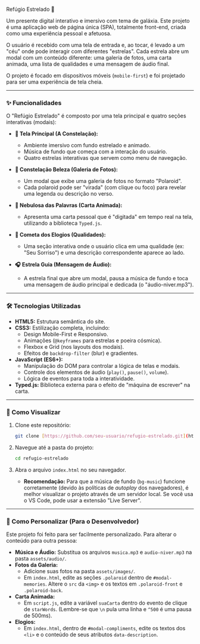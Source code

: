 Refúgio Estrelado 🌟

Um presente digital interativo e imersivo com tema de galáxia. Este projeto é uma aplicação web de página única (SPA), totalmente front-end, criada como uma experiência pessoal e afetuosa.

O usuário é recebido com uma tela de entrada e, ao tocar, é levado a um "céu" onde pode interagir com diferentes "estrelas". Cada estrela abre um modal com um conteúdo diferente: uma galeria de fotos, uma carta animada, uma lista de qualidades e uma mensagem de áudio final.

O projeto é focado em dispositivos móveis (`mobile-first`) e foi projetado para ser uma experiência de tela cheia.

---

### ✨ Funcionalidades

O "Refúgio Estrelado" é composto por uma tela principal e quatro seções interativas (modais):

* **🌌 Tela Principal (A Constelação):**
    * Ambiente imersivo com fundo estrelado e animado.
    * Música de fundo que começa com a interação do usuário.
    * Quatro estrelas interativas que servem como menu de navegação.

* **📸 Constelação Beleza (Galeria de Fotos):**
    * Um modal que exibe uma galeria de fotos no formato "Polaroid".
    * Cada polaroid pode ser "virada" (com clique ou foco) para revelar uma legenda ou descrição no verso.

* **📜 Nebulosa das Palavras (Carta Animada):**
    * Apresenta uma carta pessoal que é "digitada" em tempo real na tela, utilizando a biblioteca `Typed.js`.

* **🌠 Cometa dos Elogios (Qualidades):**
    * Uma seção interativa onde o usuário clica em uma qualidade (ex: "Seu Sorriso") e uma descrição correspondente aparece ao lado.

* **🎧 Estrela Guia (Mensagem de Áudio):**
    * A estrela final que abre um modal, pausa a música de fundo e toca uma mensagem de áudio principal e dedicada (o "áudio-niver.mp3").

---

### 🛠️ Tecnologias Utilizadas

* **HTML5:** Estrutura semântica do site.
* **CSS3:** Estilização completa, incluindo:
    * Design Mobile-First e Responsivo.
    * Animações (`@keyframes` para estrelas e poeira cósmica).
    * Flexbox e Grid (nos layouts dos modais).
    * Efeitos de `backdrop-filter` (blur) e gradientes.
* **JavaScript (ES6+):**
    * Manipulação do DOM para controlar a lógica de telas e modais.
    * Controle dos elementos de áudio (`play()`, `pause()`, `volume`).
    * Lógica de eventos para toda a interatividade.
* **Typed.js:** Biblioteca externa para o efeito de "máquina de escrever" na carta.

---

### 🚀 Como Visualizar

1.  Clone este repositório:
    ```bash
    git clone [https://github.com/seu-usuario/refugio-estrelado.git](https://github.com/seu-usuario/refugio-estrelado.git)
    ```
2.  Navegue até a pasta do projeto:
    ```bash
    cd refugio-estrelado
    ```
3.  Abra o arquivo `index.html` no seu navegador.

    * **Recomendação:** Para que a música de fundo (`bg-music`) funcione corretamente (devido às políticas de *autoplay* dos navegadores), é melhor visualizar o projeto através de um servidor local. Se você usa o VS Code, pode usar a extensão "Live Server".

---

### 🎨 Como Personalizar (Para o Desenvolvedor)

Este projeto foi feito para ser facilmente personalizado. Para alterar o conteúdo para outra pessoa:

* **Música e Áudio:** Substitua os arquivos `musica.mp3` e `audio-niver.mp3` na pasta `assets/audio/`.
* **Fotos da Galeria:**
    * Adicione suas fotos na pasta `assets/images/`.
    * Em `index.html`, edite as seções `.polaroid` dentro de `#modal-memories`. Altere o `src` da `<img>` e os textos em `.polaroid-front` e `.polaroid-back`.
* **Carta Animada:**
    * Em `script.js`, edite a variável `suaCarta` dentro do evento de clique de `starWords`. (Lembre-se que `\n` pula uma linha e `^500` é uma pausa de 500ms).
* **Elogios:**
    * Em `index.html`, dentro de `#modal-compliments`, edite os textos dos `<li>` e o conteúdo de seus atributos `data-description`.

